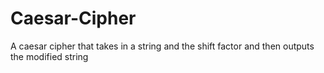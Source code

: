 # Caesar-Cipher
A caesar cipher that takes in a string and the shift factor and then outputs the modified string
